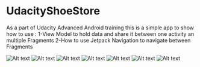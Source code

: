 # UdacityShoeStore
As a part of Udacity Advanced Android training this is a simple app to show how to use :
1-View Model to hold data and share it between one activity an multiple Fragments
2-How to use Jetpack Navigation to navigate between Fragments


<img src="/UdacityShoeStore/Images/1.jpg" alt="Alt text">
<img src="/UdacityShoeStore/Images/2.jpg" alt="Alt text">
<img src="/UdacityShoeStore/Images/3.jpg" alt="Alt text">
<img src="/UdacityShoeStore/Images/4.jpg" alt="Alt text">
<img src="/UdacityShoeStore/Images/5.jpg" alt="Alt text">
<img src="/UdacityShoeStore/Images/6.jpg" alt="Alt text">
<img src="/UdacityShoeStore/Images/7.jpg" alt="Alt text">

